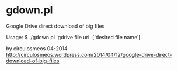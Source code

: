 gdown.pl
========

Google Drive direct download of big files

Usage:
$ ./gdown.pl 'gdrive file url' ['desired file name']

by circulosmeos 04-2014.
http://circulosmeos.wordpress.com/2014/04/12/google-drive-direct-download-of-big-files
